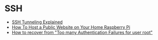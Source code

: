 # SSH

- [SSH Tunneling Explained](https://goteleport.com/blog/ssh-tunneling-explained/)
- [How To Host a Public Website on Your Home Raspberry Pi](https://www.tomshardware.com/how-to/host-public-website-raspberry-pi)
- [How to recover from "Too many Authentication Failures for user root"](https://serverfault.com/questions/36291/how-to-recover-from-too-many-authentication-failures-for-user-root#)
